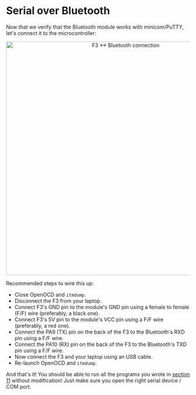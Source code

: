 # Serial over Bluetooth

Now that we verify that the Bluetooth module works with minicom/PuTTY, let's connect it to the
microcontroller:

<p align="center">
<img height=640 title="F3 <-> Bluetooth connection" src="../assets/f3-bluetooth.png">
</p>

Recommended steps to wire this up:

- Close OpenOCD and `itmdump`.
- Disconnect the F3 from your laptop.
- Connect F3's GND pin to the module's GND pin using a female to female (F/F) wire (preferably, a
  black one).
- Connect F3's 5V pin to the module's VCC pin using a F/F wire (preferably, a red one).
- Connect the PA9 (TX) pin on the back of the F3 to the Bluetooth's RXD pin using a F/F wire.
- Connect the PA10 (RX) pin on the back of the F3 to the Bluetooth's TXD pin using a F/F wire.
- Now connect the F3 and your laptop using an USB cable.
- Re-launch OpenOCD and `itmdump`.

And that's it! You should be able to run all the programs you wrote in [section 11] without
modification! Just make sure you open the right serial device / COM port.

[section 11]: /11-usart/README.html
